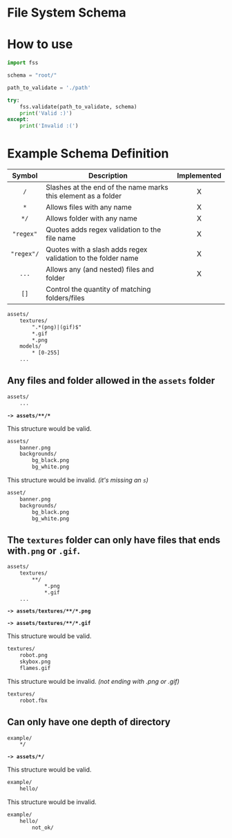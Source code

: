 # File System Schema

# How to use

```python
import fss

schema = "root/"

path_to_validate = './path'

try:
	fss.validate(path_to_validate, schema)
	print('Valid :)')
except:
	print('Invalid :(')
```

# Example Schema Definition

|  Symbol | Description  | Implemented |
|:-------:|--------------|:-----------:|
| `/` | Slashes at the end of the name marks this element as a folder | X | 
| `*` | Allows files with any name | X |
| `*/` | Allows folder with any name | X |
| `"regex"` | Quotes adds regex validation to the file name | X |
| `"regex"/` | Quotes with a slash adds regex validation to the folder name | X |
| `...` | Allows any (and nested) files and folder | X |
| `[]` | Control the quantity of matching folders/files |   |

```txt
assets/
	textures/
		".*(png)|(gif)$"
		*.gif
		*.png
	models/
		* [0-255]
	...
```

## Any files and folder allowed in the `assets` folder
```txt
assets/
	...
```

**`-> assets/**/*`**

This structure would be valid.
```txt
assets/
	banner.png
	backgrounds/
		bg_black.png
		bg_white.png
```

This structure would be invalid. *(it's missing an `s`)*
```txt
asset/
	banner.png
	backgrounds/
		bg_black.png
		bg_white.png
```

## The `textures` folder can only have files that ends with`.png` or `.gif`.

```txt
assets/
	textures/
		**/
			*.png
			*.gif
	...
```

**`-> assets/textures/**/*.png`**

**`-> assets/textures/**/*.gif`**

This structure would be valid.
```txt
textures/
	robot.png
	skybox.png
	flames.gif
```

This structure would be invalid. *(not ending with .png or .gif)*
```txt
textures/
	robot.fbx
```

## Can only have one depth of directory

```txt
example/
	*/
```

**`-> assets/*/`**

This structure would be valid.

```txt
example/
	hello/
```

This structure would be invalid.

```txt
example/
	hello/
		not_ok/
```
